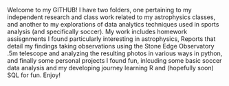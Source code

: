 Welcome to my GITHUB! I have two folders, one pertaining to my independent research and class work related to my astrophysics classes, and another to my explorations of data analytics techniques used in sports analysis (and specifically soccer). My work includes homework assisgnments I found particularly interesting in astrophysics, Reports that detail my findings taking observations using the Stone Edge Observatory .5m telescope and analyzing the resulting photos in various ways in python, and finally some personal projects I found fun, inlcuding some basic soccer data analysis and my developing journey learning R and (hopefully soon) SQL for fun. Enjoy!
